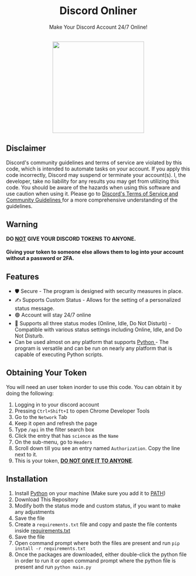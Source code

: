 <div id="SealedSaucer" align="center">
    <h1>Discord Onliner</h1>
    <p>Make Your Discord Account 24/7 Online!</p>
    <br>
    <img src="https://i.imgur.com/vins8mj.png" height="250">
</div>

## Disclaimer
Discord's community guidelines and terms of service are violated by this code, which is intended to automate tasks on your account. If you apply this code incorrectly, Discord may suspend or terminate your account(s). I, the developer, take no liability for any results you may get from utilizing this code. You should be aware of the hazards when using this software and use caution when using it. Please go to <a href="https://discord.com/guidelines">Discord's Terms of Service and Community Guidelines </a> for a more comprehensive understanding of the guidelines.

## Warning
**DO <ins>NOT</ins> GIVE YOUR DISCORD TOKENS TO ANYONE.**
#### Giving your token to someone else allows them to log into your account without a password or 2FA.

## Features
- 🛡️ Secure - The program is designed with security measures in place.
- ✍️ Supports Custom Status - Allows for the setting of a personalized status message.
- 🟢 Account will stay 24/7 online
- 🌙 Supports all three status modes (Online, Idle, Do Not Disturb) - Compatible with various status settings including Online, Idle, and Do Not Disturb.
- Can be used almost on any platform that supports <a href="https://python.org">Python </a>- The program is versatile and can be run on nearly any platform that is capable of executing Python scripts.

## Obtaining Your Token
You will need an user token inorder to use this code. You can obtain it by doing the following:
1. Logging in to your discord account
2. Pressing `Ctrl+Shift+I` to open Chrome Developer Tools
3. Go to the `Network` Tab
4. Keep it open and refresh the page
5. Type `/api` in the filter search box
6. Click the entry that has `science` as the `Name`
7. On the sub-menu, go to `Headers`
8. Scroll down till you see an entry named `Authorization`. Copy the line next to it.
9. This is your token, <ins>**DO NOT GIVE IT TO ANYONE**</ins>.

## Installation
1. Install [Python](https://python.org/downloads) on your machine (Make sure you add it to [PATH](https://i.imgur.com/Ukl6HdQ.png))
2. Download This Repository
3. Modify both the status mode and custom status, if you want to make any adjustments
4. Save the file
5. Create a `requirements.txt` file and copy and paste the file contents inside [requirements.txt](https://github.com/ferozomer/Discord-Onliner/blob/main/requirements.txt)
6. Save the file
7. Open command prompt where both the files are present and run `pip install -r requirements.txt`
8. Once the packages are downloaded, either double-click the python file in order to run it or open command prompt where the python file is present and run `python main.py`

